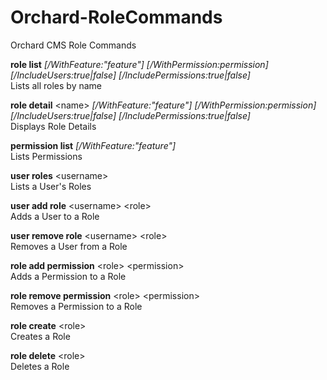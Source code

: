 Orchard-RoleCommands
========================

Orchard CMS Role Commands

**role list** *[/WithFeature:"feature"] [/WithPermission:permission] [/IncludeUsers:true|false] [/IncludePermissions:true|false]*  
Lists all roles by name

**role detail** &lt;name&gt; *[/WithFeature:"feature"] [/WithPermission:permission] [/IncludeUsers:true|false] [/IncludePermissions:true|false]*  
Displays Role Details

**permission list** *[/WithFeature:"feature"]*  
Lists Permissions

**user roles** &lt;username&gt;  
Lists a User's Roles

**user add role** &lt;username&gt; &lt;role&gt;  
Adds a User to a Role

**user remove role** &lt;username&gt; &lt;role&gt;  
Removes a User from a Role

**role add permission** &lt;role&gt; &lt;permission&gt;  
Adds a Permission to a Role

**role remove permission** &lt;role&gt; &lt;permission&gt;  
Removes a Permission to a Role

**role create** &lt;role&gt;  
Creates a Role

**role delete** &lt;role&gt;  
Deletes a Role